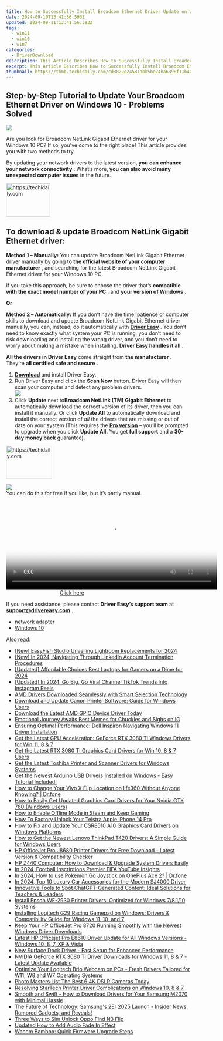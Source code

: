 ```yaml
---
title: How to Successfully Install Broadcom Ethernet Driver Update on Windows 11 PCs [FIXED]
date: 2024-09-10T13:41:56.593Z
updated: 2024-09-11T13:41:56.593Z
tags:
  - win11
  - win10
  - win7
categories:
  - DriverDownload
description: This Article Describes How to Successfully Install Broadcom Ethernet Driver Update on Windows 11 PCs [FIXED]
excerpt: This Article Describes How to Successfully Install Broadcom Ethernet Driver Update on Windows 11 PCs [FIXED]
thumbnail: https://thmb.techidaily.com/cd3822e24581abb5be24ba6398f11b4a362481119be106372a626e240355af61.jpg
---
```


## Step-by-Step Tutorial to Update Your Broadcom Ethernet Driver on Windows 10 - Problems Solved

![](https://images.drivereasy.com/wp-content/uploads/2018/12/snap000007.png)

 Are you look for Broadcom NetLink Gigabit Ethernet driver for your Windows 10 PC?  If so, you’ve come to the right place! This article provides you with two methods to try.

 By updating your network drivers to the latest version, **you**  **can**  **enhance your network connectivity** . What’s more, **you can also avoid many unexpected computer issues**   in the future.





<!-- affiliate ads begin -->
<a href="https://aligracehair.sjv.io/c/5597632/2135407/19272" target="_top" id="2135407">
  <img src="//a.impactradius-go.com/display-ad/19272-2135407" border="0" alt="https://techidaily.com" width="120" height="90"/>
</a>
<img height="0" width="0" src="https://aligracehair.sjv.io/i/5597632/2135407/19272" style="position:absolute;visibility:hidden;" border="0" />
<!-- affiliate ads end -->




## **To download & update Broadcom NetLink Gigabit Ethernet driver:**

**Method 1 – Manually:**  You can update Broadcom NetLink Gigabit Ethernet driver manually by going to **the official website of your computer manufacturer** , and searching for the latest Broadcom NetLink Gigabit Ethernet driver for your Windows 10 PC.

 If you take this approach, be sure to choose the driver that’s **compatible with the exact model number of your PC** , and **your version of Windows** .

**Or**

**Method 2 – Automatically:**   If you don’t have the time, patience or computer skills to download and update Broadcom NetLink Gigabit Ethernet driver manually, you can, instead, do it automatically with **[Driver Easy](https://tools.techidaily.com/drivereasy/download/)**  .  You don’t need to know exactly what system your PC is running, you don’t need to risk downloading and installing the wrong driver, and you don’t need to worry about making a mistake when installing. **Driver Easy handles it all** .

**All the drivers in Driver Easy** come straight from **the manufacturer** . They‘re **all certified safe and secure** .

1. **[Download](https://tools.techidaily.com/drivereasy/download/)**  and install Driver Easy.
2. Run Driver Easy and click the **Scan Now**  button. Driver Easy will then scan your computer and detect any problem drivers.  
![](https://images.drivereasy.com/wp-content/uploads/2018/12/snap000001.png)
3. Click **Update**  next to**Broadcom NetLink (TM) Gigabit Ethernet** to automatically download the correct version of its driver, then you can install it manually. Or click **Update All**  to automatically download and install the correct version of _all_  the drivers that are missing or out of date on your system (This requires the **[Pro version](https://tools.techidaily.com/drivereasy/download/)**  – you’ll be prompted to upgrade when you click **Update All.** You get **full support**  and a **30-day money back**  guarantee).  




<!-- affiliate ads begin -->
<a href="https://aligracehair.sjv.io/c/5597632/2115941/19272" target="_top" id="2115941">
  <img src="//a.impactradius-go.com/display-ad/19272-2115941" border="0" alt="https://techidaily.com" width="125" height="90"/>
</a>
<img height="0" width="0" src="https://aligracehair.sjv.io/i/5597632/2115941/19272" style="position:absolute;visibility:hidden;" border="0" />
<!-- affiliate ads end -->




![](https://images.drivereasy.com/wp-content/uploads/2018/12/snap000005.png)  
 You can do this for free if you like, but it’s partly manual.  




<!-- affiliate ads begin -->
<span id="1982457">
					<video width="576" height="240" style="cursor:pointer"
           poster="//a.impactradius-go.com/display-clicktoplayimage/1982457.png"
           onclick="if(!this.playClicked){this.play();this.setAttribute('controls',true);this.playClicked=true;}">
	   <source src="//a.impactradius-go.com/display-ad/22993-1982457">
	   <img src="//a.impactradius-go.com/display-clicktoplayimage/1982457.png" style="border: none; height: 100%; width: 100%; object-fit: contain">
	</video>
	<div style="width:360px;text-align:center"><a href="javascript:window.open(decodeURIComponent('https%3A%2F%2Fhomestyler.sjv.io%2Fc%2F5597632%2F1982457%2F22993'), '_blank');void(0);">Click here</a></div>
</span>
<img height="0" width="0" src="https://imp.pxf.io/i/5597632/1982457/22993" style="position:absolute;visibility:hidden;" border="0" />
<!-- affiliate ads end -->




 If you need assistance, please contact **Driver Easy’s support team** at [**support@drivereasy.com**](https://tools.techidaily.com/drivereasy/download/) .

* [network adapter](https://tools.techidaily.com/drivereasy/download/)
* [Windows 10](https://tools.techidaily.com/drivereasy/download/)

<ins class="adsbygoogle"
     style="display:block"
     data-ad-format="autorelaxed"
     data-ad-client="ca-pub-7571918770474297"
     data-ad-slot="1223367746"></ins>



<ins class="adsbygoogle"
     style="display:block"
     data-ad-client="ca-pub-7571918770474297"
     data-ad-slot="8358498916"
     data-ad-format="auto"
     data-full-width-responsive="true"></ins>





<span class="atpl-alsoreadstyle">Also read:</span>
<div><ul>
<li><a href="https://fox-info.techidaily.com/new-easyfish-studio-unveiling-lightroom-replacements-for-2024/"><u>[New] EasyFish Studio Unveiling Lightroom Replacements for 2024</u></a></li>
<li><a href="https://fox-glue.techidaily.com/new-in-2024-navigating-through-linkedin-account-termination-procedures/"><u>[New] In 2024, Navigating Through LinkedIn Account Termination Procedures</u></a></li>
<li><a href="https://screen-activity-recording.techidaily.com/updated-affordable-choices-best-laptops-for-gamers-on-a-dime-for-2024/"><u>[Updated] Affordable Choices Best Laptops for Gamers on a Dime for 2024</u></a></li>
<li><a href="https://instagram-video-recordings.techidaily.com/updated-in-2024-go-big-go-viral-channel-tiktok-trends-into-instagram-reels/"><u>[Updated] In 2024, Go Big, Go Viral Channel TikTok Trends Into Instagram Reels</u></a></li>
<li><a href="https://driver-download.techidaily.com/amd-drivers-downloaded-seamlessly-with-smart-selection-technology/"><u>AMD Drivers Downloaded Seamlessly with Smart Selection Technology</u></a></li>
<li><a href="https://driver-download.techidaily.com/download-and-update-canon-printer-software-guide-for-windows-users/"><u>Download and Update Canon Printer Software: Guide for Windows Users</u></a></li>
<li><a href="https://driver-download.techidaily.com/1722972576214-download-the-latest-amd-gpio-device-driver-today/"><u>Download the Latest AMD GPIO Device Driver Today</u></a></li>
<li><a href="https://instagram-video-recordings.techidaily.com/emotional-journey-awaits-best-memes-for-chuckles-and-sighs-on-ig/"><u>Emotional Journey Awaits Best Memes for Chuckles and Sighs on IG</u></a></li>
<li><a href="https://driver-download.techidaily.com/ensuring-optimal-performance-dell-inspiron-navigating-windows-11-driver-installation/"><u>Ensuring Optimal Performance: Dell Inspiron Navigating Windows 11 Driver Installation</u></a></li>
<li><a href="https://driver-download.techidaily.com/get-the-latest-gpu-acceleration-geforce-rtx-3080-ti-windows-drivers-for-win-11-8-and-7/"><u>Get the Latest GPU Acceleration: GeForce RTX 3080 Ti Windows Drivers for Win 11, 8 & 7</u></a></li>
<li><a href="https://hardware-updates.techidaily.com/get-the-latest-rtx-3080-ti-graphics-card-drivers-for-win-10-8-and-7-users/"><u>Get the Latest RTX 3080 Ti Graphics Card Drivers for Win 10, 8 & 7 Users</u></a></li>
<li><a href="https://driver-download.techidaily.com/get-the-latest-toshiba-printer-and-scanner-drivers-for-windows-systems/"><u>Get the Latest Toshiba Printer and Scanner Drivers for Windows Systems</u></a></li>
<li><a href="https://driver-download.techidaily.com/1722970381966-get-the-newest-arduino-usb-drivers-installed-on-windows-easy-tutorial-included/"><u>Get the Newest Arduino USB Drivers Installed on Windows - Easy Tutorial Included!</u></a></li>
<li><a href="https://location-social.techidaily.com/how-to-change-your-vivo-x-flip-location-on-life360-without-anyone-knowing-drfone-by-drfone-virtual-android/"><u>How to Change Your Vivo X Flip Location on life360 Without Anyone Knowing? | Dr.fone</u></a></li>
<li><a href="https://driver-download.techidaily.com/how-to-easily-get-updated-graphics-card-drivers-for-your-nvidia-gtx-780-windows-users/"><u>How to Easily Get Updated Graphics Card Drivers for Your Nvidia GTX 780 (Windows Users)</u></a></li>
<li><a href="https://tech-savvy.techidaily.com/how-to-enable-offline-mode-in-steam-and-keep-gaming/"><u>How to Enable Offline Mode in Steam and Keep Gaming</u></a></li>
<li><a href="https://sim-unlock.techidaily.com/how-to-factory-unlock-your-telstra-apple-iphone-14-pro-by-drfone-ios/"><u>How To Factory Unlock Your Telstra Apple iPhone 14 Pro</u></a></li>
<li><a href="https://driver-download.techidaily.com/how-to-fix-and-update-your-csr8510-a10-graphics-card-drivers-on-windows-platforms/"><u>How to Fix and Update Your CSR8510 A10 Graphics Card Drivers on Windows Platforms</u></a></li>
<li><a href="https://driver-download.techidaily.com/how-to-get-the-newest-lenovo-thinkpad-t420-drivers-a-simple-guide-for-windows-users/"><u>How to Get the Newest Lenovo ThinkPad T420 Drivers: A Simple Guide for Windows Users</u></a></li>
<li><a href="https://driver-download.techidaily.com/hp-officejet-pro-j8680-printer-drivers-for-free-download-latest-version-and-compatibility-checker/"><u>HP OfficeJet Pro J8680 Printer Drivers for Free Download - Latest Version & Compatibility Checker</u></a></li>
<li><a href="https://driver-download.techidaily.com/hp-z440-computer-how-to-download-and-upgrade-system-drivers-easily/"><u>HP Z440 Computer: How to Download & Upgrade System Drivers Easily</u></a></li>
<li><a href="https://youtube-stream.techidaily.com/in-2024-football-inscriptions-premier-fifa-youtube-insights/"><u>In 2024, Football Inscriptions Premier FIFA YouTube Insights</u></a></li>
<li><a href="https://android-pokemon-go.techidaily.com/in-2024-how-to-use-pokemon-go-joystick-on-oneplus-ace-2-drfone-by-drfone-virtual-android/"><u>In 2024, How to use Pokemon Go Joystick on OnePlus Ace 2? | Dr.fone</u></a></li>
<li><a href="https://some-skills.techidaily.com/in-2024-top-10-luxury-car-accessories-for-the-modern-sj4000-driver/"><u>In 2024, Top 10 Luxury Car Accessories for the Modern SJ4000 Driver</u></a></li>
<li><a href="https://tech-revival.techidaily.com/innovative-tools-to-spot-chatgpt-generated-content-ideal-solutions-for-teachers-and-leaders/"><u>Innovative Tools to Spot ChatGPT-Generated Content: Ideal Solutions for Teachers & Leaders</u></a></li>
<li><a href="https://driver-download.techidaily.com/install-epson-wf-2930-printer-drivers-optimized-for-windows-78110-systems/"><u>Install Epson WF-2930 Printer Drivers: Optimized for Windows 7/8.1/10 Systems</u></a></li>
<li><a href="https://driver-download.techidaily.com/installing-logitech-g29-racing-gamepad-on-windows-drivers-and-compatibility-guide-for-windows-11-10-and-7/"><u>Installing Logitech G29 Racing Gamepad on Windows: Drivers & Compatibility Guide for Windows 11, 10, and 7</u></a></li>
<li><a href="https://driver-download.techidaily.com/keep-your-hp-officejet-pro-8720-running-smoothly-with-the-newest-windows-driver-downloads/"><u>Keep Your HP OfficeJet Pro 8720 Running Smoothly with the Newest Windows Driver Downloads</u></a></li>
<li><a href="https://driver-download.techidaily.com/latest-hp-officejet-pro-e8610-driver-update-for-all-windows-versions-windows-10-8-7-xp-and-vista/"><u>Latest HP Officejet Pro E8610 Driver Update for All Windows Versions - Windows 10, 8, 7, XP & Vista</u></a></li>
<li><a href="https://driver-download.techidaily.com/new-surface-dock-driver-fast-setup-for-enhanced-performance/"><u>New Surface Dock Driver - Fast Setup for Enhanced Performance</u></a></li>
<li><a href="https://driver-download.techidaily.com/nvidia-geforce-rtx-3080-ti-driver-downloads-for-windows-11-8-and-7-latest-update-available/"><u>NVIDIA GeForce RTX 3080 Ti Driver Downloads for Windows 11, 8 & 7 - Latest Update Available</u></a></li>
<li><a href="https://driver-download.techidaily.com/optimize-your-logitech-brio-webcam-on-pcs-fresh-drivers-tailored-for-w11-w8-and-w7-operating-systems/"><u>Optimize Your Logitech Brio Webcam on PCs - Fresh Drivers Tailored for W11, W8 and W7 Operating Systems</u></a></li>
<li><a href="https://article-knowledge.techidaily.com/photo-masters-list-the-best-6-4k-dslr-cameras-today/"><u>Photo Masters List The Best 6 4K DSLR Cameras Today</u></a></li>
<li><a href="https://driver-download.techidaily.com/resolving-startech-printer-driver-complications-on-windows-10-8-and-7/"><u>Resolving StarTech Printer Driver Complications on Windows 10, 8 & 7</u></a></li>
<li><a href="https://driver-download.techidaily.com/smooth-and-swift-how-to-download-drivers-for-your-samsung-m2070-with-minimal-hassle/"><u>Smooth and Swift - How to Download Drivers for Your Samsung M2070 with Minimal Hassle</u></a></li>
<li><a href="https://techno-recovery.techidaily.com/1722874158338-the-future-of-technology-samsungs-2er-2025-launch-insider-news-rumored-gadgets-and-reveals/"><u>The Future of Technology: Samsung's 2Er 2025 Launch - Insider News, Rumored Gadgets, and Reveals!</u></a></li>
<li><a href="https://sim-unlock.techidaily.com/three-ways-to-sim-unlock-oppo-find-n3-flip-by-drfone-android/"><u>Three Ways to Sim Unlock Oppo Find N3 Flip</u></a></li>
<li><a href="https://sound-tweaking.techidaily.com/updated-how-to-add-audio-fade-in-effect/"><u>Updated How to Add Audio Fade In Effect</u></a></li>
<li><a href="https://driver-install.techidaily.com/wacom-bamboo-quick-firmware-upgrade-steps/"><u>Wacom Bamboo: Quick Firmware Upgrade Steps</u></a></li>
</ul></div>




